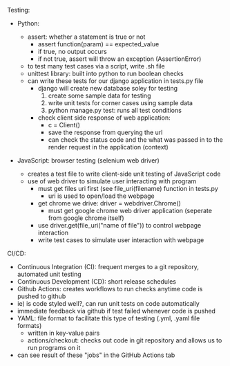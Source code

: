 Testing:
- Python:
  - assert: whether a statement is true or not
    - assert function(param) == expected_value
    - if true, no output occurs
    - if not true, assert will throw an exception (AssertionError)
  - to test many test cases via a script, write .sh file
  - unittest library: built into python to run boolean checks  
  - can write these tests for our django application in tests.py file
    - django will create new database soley for testing
      1) create some sample data for testing
      2) write unit tests for corner cases using sample data
      3) python manage.py test: runs all test conditions
    - check client side response of web application:
      - c = Client()
      - save the response from querying the url
      - can check the status code and the what was passed in to the render request in the application (context)
      
- JavaScript: browser testing (selenium web driver)
  - creates a test file to write client-side unit testing of JavaScript code 
  - use of web driver to simulate user interacting with program
    - must get files uri first (see file_uri(filename) function in tests.py
      - uri is used to open/load the webpage
    - get chrome we drive: driver = webdriver.Chrome()
      - must get google chrome web driver application (seperate from google chrome itself)
    - use driver.get(file_uri("name of file")) to control webpage interaction
    - write test cases to simulate user interaction with webpage
 
 CI/CD:
 - Continuous Integration (CI): frequent merges to a git repository, automated unit testing
 - Continuous Development (CD): short release schedules
 - Github Actions: creates workflows to run checks anytime code is pushed to github
  - ie) is code styled well?, can run unit tests on code automatically
  - immediate feedback via github if test failed whenever code is pushed
  - YAML: file format to facilitate this type of testing (.yml, .yaml file formats)
    - written in key-value pairs
    - actions/checkout: checks out code in git repository and allows us to run programs on it
  - can see result of these "jobs" in the GitHub Actions tab
